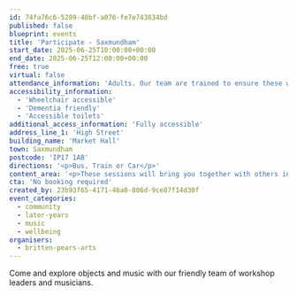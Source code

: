 ```yaml
---
id: 74fa76c6-5289-48bf-a076-fe7e743834bd
published: false
blueprint: events
title: 'Participate - Saxmundham'
start_date: 2025-06-25T10:00:00+00:00
end_date: 2025-06-25T12:00:00+00:00
free: true
virtual: false
attendance_information: 'Adults. Our team are trained to ensure these workshops are suitable for those living with long term health conditions, including Dementia and Parkinson’s.'
accessibility_information:
  - 'Wheelchair accessible'
  - 'Dementia friendly'
  - 'Accessible toilets'
additional_access_information: 'Fully accessible'
address_line_1: 'High Street'
building_name: 'Market Hall'
town: Saxmundham
postcode: 'IP17 1AB'
directions: '<p>Bus, Train or Car</p>'
content_area: '<p>These sessions will bring you together with others in your local community, providing an opportunity to take part in activities. Sessions last for two hours and refreshments are provided. No musical experience is necessary.</p>'
cta: 'No booking required'
created_by: 23b93f65-4171-46a0-806d-9ce87f14d30f
event_categories:
  - community
  - later-years
  - music
  - wellbeing
organisers:
  - britten-pears-arts
---
```

Come and explore objects and music with our friendly team of workshop leaders and musicians.